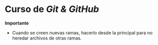 # Curso de _Git & GitHub_

**Importante**

- Cuando se creen nuevas ramas, hacerlo desde la principal para no heredar archivos de otras ramas.
